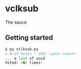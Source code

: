 # vclksub
The sauce

## Getting started
```py
$ py vclksub.py
> # of Votes * 100: <your count>
... a list of uuid
Voted: <N> times!
```
